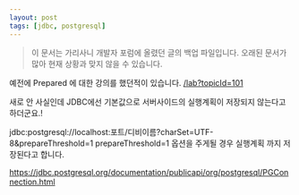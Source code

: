 ```yaml
---
layout: post
tags: [jdbc, postgresql]
---
```


> 이 문서는 가리사니 개발자 포럼에 올렸던 글의 백업 파일입니다.
오래된 문서가 많아 현재 상황과 맞지 않을 수 있습니다.


예전에 Prepared 에 대한 강의를 했던적이 있습니다.
[/lab?topicId=101](/lab?topicId=101)

새로 안 사실인데 JDBC에선 기본값으로 서버사이드의 실행계획이 저장되지 않는다고 하더군요.!

jdbc:postgresql://localhost:포트/디비이름?charSet=UTF-8&prepareThreshold=1
prepareThreshold=1 옵션을 주게될 경우 실행계획 까지 저장된다고 합니다.

https://jdbc.postgresql.org/documentation/publicapi/org/postgresql/PGConnection.html
